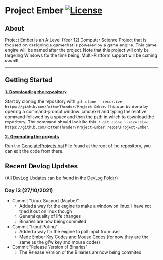 # Project Ember [![License](https://img.shields.io/github/license/RottenThunder/Project-Ember.svg)](https://github.com/RottenThunder/Project-Ember/blob/master/LICENSE)

## About
Project Ember is an A-Level (Year 12) Computer Science Project that is focused on designing a game that is powered by a game engine. This game engine will be named after the project. Note that this project will only be targeting Windows for the time being, Multi-Platform support will be coming soon!!!

***

## Getting Started
<ins>**1. Downloading the repository**</ins>

Start by cloning the repository with `git clone --recursive https://github.com/RottenThunder/Project-Ember`. This can be done by opening a command-prompt window (cmd.exe) and typing the relative command followed by a space and then the path in which to download the repository. The command should look lke this -> `git clone --recursive https://github.com/RottenThunder/Project-Ember repos\Project-Ember`.

<ins>**2. Generating the projects**</ins>

Run the [GenerateProjects.bat](https://github.com/RottenThunder/Project-Ember/blob/master/GenerateProjects.bat) File found at the root of the repository, you can edit the code from there.

## Recent Devlog Updates
(All DevLog Updates can be found in the [DevLog Folder](https://github.com/RottenThunder/Project-Ember/tree/master/DevLog))

### Day 13 (27/10/2021)
- Commit "Linux Support (Maybe)"
    - Added a way for the engine to make a window on linux. I have not tried it out on linux though
    - General quality of life changes
    - Binaries are now being commited
- Commit "Input Polling"
    - Added a way for the engine to poll input from user
    - Made Ember Key Codes and Mouse Codes (for now they are the same as the glfw key and mouse codes)
- Commit "Release Version of Binaries"
    - The Release Version of the Binaries are now being commited